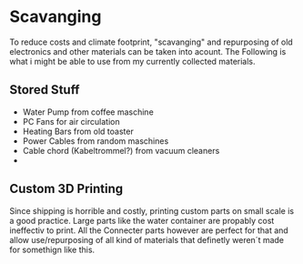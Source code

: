 # Scavanging
To reduce costs and climate footprint, "scavanging" and repurposing of old electronics and other materials can be taken into acount.
The Following is what i might be able to use from my currently collected materials.

## Stored Stuff
- Water Pump from coffee maschine
- PC Fans for air circulation
- Heating Bars from old toaster 
- Power Cables from random maschines
- Cable chord (Kabeltrommel?) from vacuum cleaners
- 

## Custom 3D Printing
Since shipping is horrible and costly, printing custom parts on small scale is a good practice. Large parts like the water container are propably cost ineffectiv to print.
All the Connecter parts however are perfect for that and allow use/repurposing of all kind of materials that definetly weren´t made for somethign like this.


